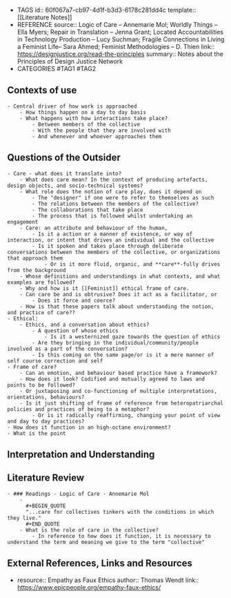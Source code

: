 - TAGS
  id:: 60f067a7-cb97-4d1f-b3d3-6178c281dd4c
  template:: [[Literature Notes]]
- REFERENCE
  source:: Logic of Care – Annemarie Mol; Worldly Things – Ella Myers; Repair in Translation – Jenna Grant; Located Accountabilities in Technology Production – Lucy Suchman; Fragile Connections in Living a Feminist Life– Sara Ahmed; Feminist Methodologies – D. Thien
  link:: https://designjustice.org/read-the-principles
  summary:: Notes about the Principles of Design Justice Network
- CATEGORIES
  #TAG1 #TAG2
## Contexts of use
	- Central driver of how work is approached
		- How things happen on a day to day basis
		- What happens with how interactions take place?
			- Between members of the collective
			- With the people that they are involved with
			- And whenever and whoever approaches them
## Questions of the Outsider
	- Care - what does it translate into?
		- What does care mean? In the context of producing artefacts, design objects, and socio-technical systems?
		- What role does the notion of care play, does it depend on
			- The "designer" if one were to refer to themselves as such
			- The relations between the members of the collective?
			- The collaborations that take place
			- The process that is followed whilst undertaking an engagement
		- Care: an attribute and behaviour of the human,
			- Is it a action or a manner of existence, or way of interaction, or intent that drives an individual and the collective
			- Is it spoken and takes place through deliberate conversations between the members of the collective, or organizations that approach them
				- Or is it more fluid, organic, and **care**-fully drives from the background
		- Whose definitions and understandings in what contexts, and what examples are followed?
		- Why and how is it [[Feminist]] ethical frame of care.
		- Can care be and is obtrusive? Does it act as a facilitator, or
			- Does it force and coerce?
		- How is that these papers talk about understanding the notion, and practice of care??
	- Ethical:
		- Ethics, and a conversation about ethics?
			- A question of whose ethics
				- Is it a westernized gaze towards the question of ethics
			- Are they bringing in the individual/community/people involved as a part of the conversation?
			- Is this coming on the same page/or is it a mere manner of self course correction and self
	- Frame of care?
		- Can an emotion, and behaviour based practice have a framework?
		- How does it look? Codified and mutually agreed to laws and points to be followed?
		- Or juxtaposing and co-functioning of multiple interpretations, orientations, behaviours?
		- Is it just shifting of frame of reference from heteropatriarchal policies and practices of being to a metaphor?
			- Or is it radically reaffirming, changing your point of view and day to day practices?
	- How does it function in an high-octane environment?
	- What is the point
## Interpretation and Understanding
## Literature Review
	- ### Readings - Logic of Care - Annemarie Mol
		-
		  #+BEGIN_QUOTE
		  "...care for collectives tinkers with the conditions in which they live."
		  #+END_QUOTE
		- What is the role of care in the collective?
			- In reference to how does it function, it is necessary to understand the term and meaning we give to the term "collective"
## External References, Links and Resources
-
  resource:: Empathy as Faux Ethics
  author:: Thomas Wendt
  link:: https://www.epicpeople.org/empathy-faux-ethics/